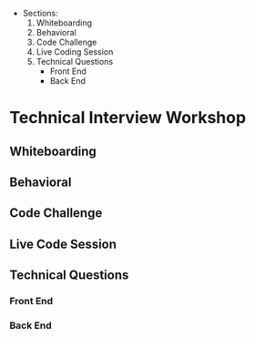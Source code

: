 - Sections:
  1. Whiteboarding
  2. Behavioral
  3. Code Challenge
  4. Live Coding Session
  5. Technical Questions
     - Front End
     - Back End


# Technical Interview Workshop


## Whiteboarding

## Behavioral

## Code Challenge

## Live Code Session

## Technical Questions

### Front End

### Back End
  